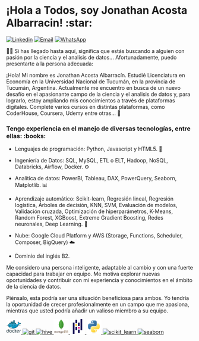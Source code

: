 <h1 align=«center»>¡Hola a Todos, soy Jonathan Acosta Albarracin! :star:</h1>


[![Linkedin](https://img.shields.io/badge/-LinkedIn-blue?style=flat&logo=Linkedin&logoColor=white&link=https://linkedin.com/in/brennankbrown/)](https://linkedin.com/in/jonathanacostaok/)
[![Email](https://img.shields.io/badge/-Email-c14438?style=flat&logo=Gmail&logoColor=white&link=mailto:mail@brennanbrown.ca)](mailto:jkacosta91@gmail.com)
[![WhatsApp](https://img.shields.io/badge/-WhatsApp-25d366?style=flat&logo=WhatsApp&logoColor=white&link=https://api.whatsapp.com/send?phone=34603608261)](https://api.whatsapp.com/send?phone=34675662007)

🧙‍♂️ Si has llegado hasta aquí, significa que estás buscando a alguien con pasión por la ciencia y el analisis de datos... Afortunadamente, puedo presentarte a la persona adecuada:

¡Hola! Mi nombre es Jonathan Acosta Albarracín. Estudié Licenciatura en Economía en la Universidad Nacional de Tucumán, en la provincia de Tucumán, Argentina. Actualmente me encuentro en busca de un nuevo desafío en el apasionante campo de la ciencia y el analisis de datos y, para lograrlo, estoy ampliando mis conocimientos a través de plataformas digitales. Completé varios cursos en distintas plataformas, como CoderHouse, Coursera, Udemy entre otras...  💯

<h3 align=«left»>Tengo experiencia en el manejo de diversas tecnologías, entre ellas: :books:</h3>

- Lenguajes de programación: Python, Javascript y HTML5. 🐍

- Ingeniería de Datos: SQL, MySQL, ETL o ELT, Hadoop, NoSQL, Databricks, Airflow, Docker. ⚙️

- Analítica de datos: PowerBI, Tableau, DAX, PowerQuery, Seaborn, Matplotlib. 📊

- Aprendizaje automático: Scikit-learn, Regresión lineal, Regresión logística, Árboles de decisión, KNN, SVM, Evaluación de modelos, Validación cruzada, Optimización de hiperparámetros, K-Means, Random Forest, XGBoost, Extreme Gradient Boosting, Redes neuronales, Deep Learning. 🤖

- Nube: Google Cloud Platform y AWS (Storage, Functions, Scheduler, Composer, BigQuery) ☁️

- Dominio del inglés B2.

Me considero una persona inteligente, adaptable al cambio y con una fuerte capacidad para trabajar en equipo. Me motiva explorar nuevas oportunidades y contribuir con mi experiencia y conocimientos en el ámbito de la ciencia de datos.

Piénsalo, esta podría ser una situación beneficiosa para ambos. Yo tendría la oportunidad de crecer profesionalmente en un campo que me apasiona, mientras que usted podría añadir un valioso miembro a su equipo.

<p align="left"> </a> <a href="https://www.docker.com/" target="_blank" rel="noreferrer"> <img src="https://raw.githubusercontent.com/devicons/devicon/master/icons/docker/docker-original-wordmark.svg" alt="docker" width="40" height="40"/> </a> <a href="https://git-scm.com/" target="_blank" rel="noreferrer"> <img src="https://www.vectorlogo.zone/logos/git-scm/git-scm-icon.svg" alt="git" width="40" height="40"/> </a> <a href="https://hive.apache.org/" target="_blank" rel="noreferrer"> <img src="https://www.vectorlogo.zone/logos/apache_hive/apache_hive-icon.svg" alt="hive" width="40" height="40"/> </a> <a href="https://www.mongodb.com/" target="_blank" rel="noreferrer"> <img src="https://raw.githubusercontent.com/devicons/devicon/master/icons/mongodb/mongodb-original-wordmark.svg" alt="mongodb" width="40" height="40"/> </a> <a href="https://pandas.pydata.org/" target="_blank" rel="noreferrer"> <img src="https://raw.githubusercontent.com/devicons/devicon/2ae2a900d2f041da66e950e4d48052658d850630/icons/pandas/pandas-original.svg" alt="pandas" width="40" height="40"/> </a> <a href="https://www.python.org" target="_blank" rel="noreferrer"> <img src="https://raw.githubusercontent.com/devicons/devicon/master/icons/python/python-original.svg" alt="python" width="40" height="40"/> </a> <a href="https://scikit-learn.org/" target="_blank" rel="noreferrer"> <img src="https://upload.wikimedia.org/wikipedia/commons/0/05/Scikit_learn_logo_small.svg" alt="scikit_learn" width="40" height="40"/> </a> <a href="https://seaborn.pydata.org/" target="_blank" rel="noreferrer"> <img src="https://seaborn.pydata.org/_images/logo-mark-lightbg.svg" alt="seaborn" width="40" height="40"/> </a> </p>

